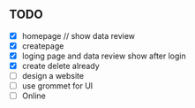 ## TODO
- [x] homepage // show data review 
- [x] createpage
- [x] loging page and data review show after login
- [x] create delete already
- [ ] design a website
- [ ] use grommet for UI
- [ ] Online
